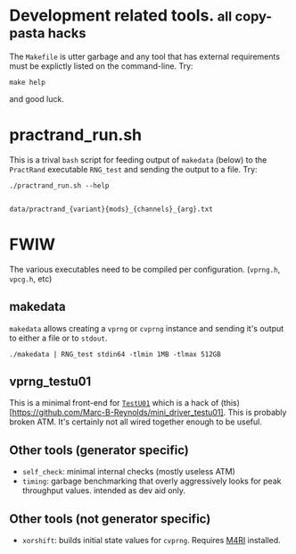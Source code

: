 
Development related tools.  <small>all copy-pasta hacks</small>
======================================

The `Makefile` is utter garbage and any tool that has external requirements must be explictly listed on the command-line. Try:

    make help
	
and good luck.


# practrand_run.sh

This is a trival `bash` script for feeding output of `makedata` (below) to the `PractRand` executable `RNG_test` and sending the output to a file. Try:

    ./practrand_run.sh --help 


    data/practrand_{variant}{mods}_{channels}_{arg}.txt


# FWIW

The various executables need to be compiled per configuration. (`vprng.h`, `vpcg.h`, etc)

## makedata

`makedata` allows creating a `vprng` or `cvprng` instance and sending it's output to either a file or to `stdout`. 

`./makedata | RNG_test stdin64 -tlmin 1MB -tlmax 512GB`


## vprng_testu01

This is a minimal front-end for [`TestU01`](https://github.com/umontreal-simul/TestU01-2009/) which is a hack of (this)[https://github.com/Marc-B-Reynolds/mini_driver_testu01]. This is probably broken ATM. It's certainly not all wired together enough to be useful.

## Other tools (generator specific)

* `self_check`: minimal internal checks (mostly useless ATM)
* `timing`:     garbage benchmarking that overly aggressively looks for peak throughput values. intended as dev aid only.

## Other tools (not generator specific)
* `xorshift`:   builds initial state values for `cvprng`. Requires [M4RI](https://github.com/malb/m4ri) installed.

